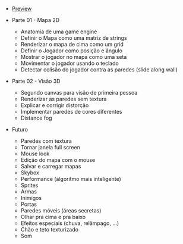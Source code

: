 * [Preview](http://htmlpreview.github.io/?https://github.com/andrebreves/js-raycast-engine/blob/master/engine/index.html)

* Parte 01 - Mapa 2D
  - Anatomia de uma game engine
  - Definir o Mapa como uma matriz de strings
  - Renderizar o mapa de cima como um grid
  - Definir o Jogador como posição e ângulo
  - Mostrar o jogador no mapa como uma seta
  - Movimentar o jogador usando o teclado
  - Detectar colisão do jogador contra as paredes (slide along wall)

* Parte 02 - Visão 3D
  - Segundo canvas para visão de primeira pessoa
  - Renderizar as paredes sem textura
  - Explicar e corrigir distorção
  - Implementar paredes de cores diferentes
  - Distance fog

* Futuro
  - Paredes com textura
  - Tornar janela full screen
  - Mouse look
  - Edição do mapa com o mouse
  - Salvar e carregar mapas
  - Skybox
  - Performance (algoritmo mais inteligente)
  - Sprites
  - Armas
  - Inimigos
  - Portas
  - Paredes móveis (áreas secretas)
  - Olhar pra cima e pra baixo
  - Efeitos especiais (chuva, relâmpago, ...)
  - Chão e teto texturizado
  - Som
